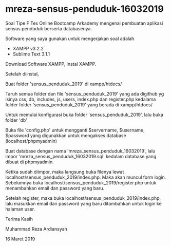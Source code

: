 # mreza-sensus-penduduk-16032019

Soal Tipe F 
Tes Online Bootcamp Arkademy mengenai pembuatan aplikasi sensus penduduk berserta databasenya.

Software yang saya gunakan untuk mengerjakan soal adalah 
  - XAMPP v3.2.2
  - Sublime Text 3.1.1
  
Download Software XAMPP, instal XAMPP.

Setelah diinstal, 

Buat folder 'sensus_penduduk_2019' di xampp/htdocs/

Taruh semua folder dan file 'sensus_penduduk_2019' yang ada digithub yg isinya css, db, includes, js, users, index.php dan register.php kedalama folder folder 'sensus_penduduk_2019' yang berada di xampp/htdocs/

Untuk memulai konfigurasi buka folder 'sensus_penduduk_2019', lalu buka folder 'db'

Buka file 'config.php' untuk mengganti $servername, $username, $password yang digunakkan untuk mengakses database (localhost/phpmyadmin)

Buat database dengan nama 'mreza_sensus_penduduk_16032019', lalu impor 'mreza_sensus_penduduk_16032019.sql' kedalam database yang dibuat di phpmyadmin.

Ketika sudah diimpor, maka langsung buka filenya lewat localhost/sensus_penduduk_2019/index.php.
Maka akan muncul form login. 
Sebelumnya buka localhost/sensus_penduduk_2019/register.php untuk menambahkan email dan password yang baru.

Setelah register, maka buka localhost/sensus_penduduk_2019/index.php, lalu masukkan email dan password yang baru ditambahkan untuk login ke halaman user.

Terima Kasih

Muhammad Reza Ardiansyah

16 Maret 2019
